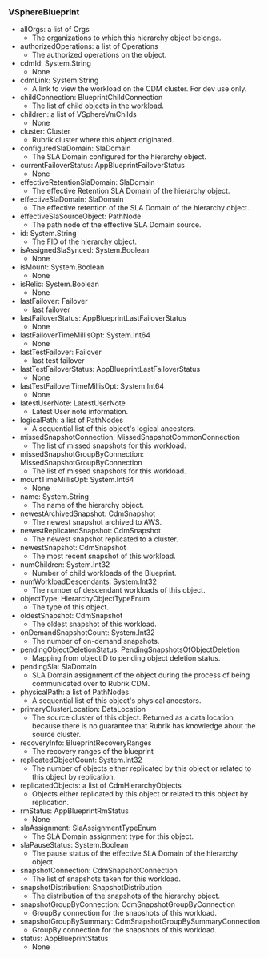 ### VSphereBlueprint
- allOrgs: a list of Orgs
  - The organizations to which this hierarchy object belongs.
- authorizedOperations: a list of Operations
  - The authorized operations on the object.
- cdmId: System.String
  - None
- cdmLink: System.String
  - A link to view the workload on the CDM cluster. For dev use only.
- childConnection: BlueprintChildConnection
  - The list of child objects in the workload.
- children: a list of VSphereVmChilds
  - None
- cluster: Cluster
  - Rubrik cluster where this object originated.
- configuredSlaDomain: SlaDomain
  - The SLA Domain configured for the hierarchy object.
- currentFailoverStatus: AppBlueprintFailoverStatus
  - None
- effectiveRetentionSlaDomain: SlaDomain
  - The effective Retention SLA Domain of the hierarchy object.
- effectiveSlaDomain: SlaDomain
  - The effective retention of the SLA Domain of the hierarchy object.
- effectiveSlaSourceObject: PathNode
  - The path node of the effective SLA Domain source.
- id: System.String
  - The FID of the hierarchy object.
- isAssignedSlaSynced: System.Boolean
  - None
- isMount: System.Boolean
  - None
- isRelic: System.Boolean
  - None
- lastFailover: Failover
  - last failover
- lastFailoverStatus: AppBlueprintLastFailoverStatus
  - None
- lastFailoverTimeMillisOpt: System.Int64
  - None
- lastTestFailover: Failover
  - last test failover
- lastTestFailoverStatus: AppBlueprintLastFailoverStatus
  - None
- lastTestFailoverTimeMillisOpt: System.Int64
  - None
- latestUserNote: LatestUserNote
  - Latest User note information.
- logicalPath: a list of PathNodes
  - A sequential list of this object's logical ancestors.
- missedSnapshotConnection: MissedSnapshotCommonConnection
  - The list of missed snapshots for this workload.
- missedSnapshotGroupByConnection: MissedSnapshotGroupByConnection
  - The list of missed snapshots for this workload.
- mountTimeMillisOpt: System.Int64
  - None
- name: System.String
  - The name of the hierarchy object.
- newestArchivedSnapshot: CdmSnapshot
  - The newest snapshot archived to AWS.
- newestReplicatedSnapshot: CdmSnapshot
  - The newest snapshot replicated to a cluster.
- newestSnapshot: CdmSnapshot
  - The most recent snapshot of this workload.
- numChildren: System.Int32
  - Number of child workloads of the Blueprint.
- numWorkloadDescendants: System.Int32
  - The number of descendant workloads of this object.
- objectType: HierarchyObjectTypeEnum
  - The type of this object.
- oldestSnapshot: CdmSnapshot
  - The oldest snapshot of this workload.
- onDemandSnapshotCount: System.Int32
  - The number of on-demand snapshots.
- pendingObjectDeletionStatus: PendingSnapshotsOfObjectDeletion
  - Mapping from objectID to pending object deletion status.
- pendingSla: SlaDomain
  - SLA Domain assignment of the object during the process of being communicated over to Rubrik CDM.
- physicalPath: a list of PathNodes
  - A sequential list of this object's physical ancestors.
- primaryClusterLocation: DataLocation
  - The source cluster of this object. Returned as a data location because there is no guarantee that Rubrik has knowledge about the source cluster.
- recoveryInfo: BlueprintRecoveryRanges
  - The recovery ranges of the blueprint
- replicatedObjectCount: System.Int32
  - The number of objects either replicated by this object or related to this object by replication.
- replicatedObjects: a list of CdmHierarchyObjects
  - Objects either replicated by this object or related to this object by replication.
- rmStatus: AppBlueprintRmStatus
  - None
- slaAssignment: SlaAssignmentTypeEnum
  - The SLA Domain assignment type for this object.
- slaPauseStatus: System.Boolean
  - The pause status of the effective SLA Domain of the hierarchy object.
- snapshotConnection: CdmSnapshotConnection
  - The list of snapshots taken for this workload.
- snapshotDistribution: SnapshotDistribution
  - The distribution of the snapshots of the hierarchy object.
- snapshotGroupByConnection: CdmSnapshotGroupByConnection
  - GroupBy connection for the snapshots of this workload.
- snapshotGroupBySummary: CdmSnapshotGroupBySummaryConnection
  - GroupBy connection for the snapshots of this workload.
- status: AppBlueprintStatus
  - None
